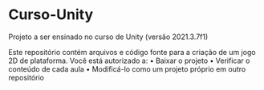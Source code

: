 # Curso-Unity
Projeto a ser ensinado no curso de Unity (versão 2021.3.7f1)

Este repositório contém arquivos e código fonte para a criação de um jogo 2D de plataforma. Você está autorizado a:
• Baixar o projeto
• Verificar o conteúdo de cada aula
• Modificá-lo como um projeto próprio em outro repositório
